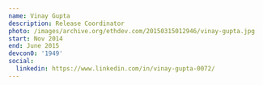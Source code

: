 ```yaml
---
name: Vinay Gupta
description: Release Coordinator
photo: /images/archive.org/ethdev.com/20150315012946/vinay-gupta.jpg
start: Nov 2014
end: June 2015
devcon0: '1949'
social:
  linkedin: https://www.linkedin.com/in/vinay-gupta-0072/
---
```

